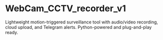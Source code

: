 # WebCam_CCTV_recorder_v1
Lightweight motion-triggered surveillance tool with audio/video recording, cloud upload, and Telegram alerts. Python-powered and plug-and-play ready.
